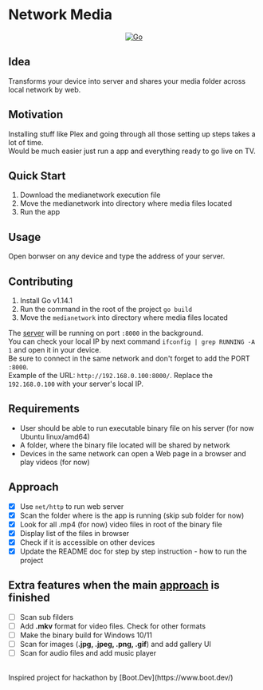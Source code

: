 # Network Media

<p align="center">
  <a href="https://go.dev/" target="_blank">
    <img src="https://img.shields.io/badge/Go-v1.14.1-007d9c" alt="Go">
  </a>
</p>

## Idea

Transforms your device into server and shares your media folder across local network by web.

## Motivation

Installing stuff like Plex and going through all those setting up steps takes a lot of time.<br>
Would be much easier just run a app and everything ready to go live on TV.

## Quick Start

1. Download the medianetwork execution file
3. Move the medianetwork into directory where media files located
3. Run the app

## Usage

Open borwser on any device and type the address of your server.

## Contributing

1. Install Go v1.14.1
2. Run the command in the root of the project `go build`
3. Move the `medianetwork` into directory where media files located

The [server](http://127.0.0.1:8000) will be running on port `:8000` in the background.<br>
You can check your local IP by next command `ifconfig | grep RUNNING -A 1` and open it in your device.<br>
Be sure to connect in the same network and don't forget to add the PORT `:8000`.<br>
Example of the URL: `http://192.168.0.100:8000/`. Replace the `192.168.0.100` with your server's local IP.

## Requirements

- User should be able to run executable binary file on his server (for now Ubuntu linux/amd64)
- A folder, where the binary file located will be shared by network
- Devices in the same network can open a Web page in a browser and play videos (for now)

## Approach

- [x] Use `net/http` to run web server
- [x] Scan the folder where is the app is running (skip sub folder for now)
- [x] Look for all .mp4 (for now) video files in root of the binary file
- [x] Display list of the files in browser
- [x] Check if it is accessible on other devices
- [x] Update the README doc for step by step instruction - how to run the project

## Extra features when the main [approach](#Approach) is finished

- [ ] Scan sub filders
- [ ] Add **.mkv** format for video files. Check for other formats
- [ ] Make the binary build for Windows 10/11
- [ ] Scan for images (**.jpg, .jpeg, .png, .gif**) and add gallery UI
- [ ] Scan for audio files and add music player

<br>
Inspired project for hackathon by [Boot.Dev](https://www.boot.dev/)
